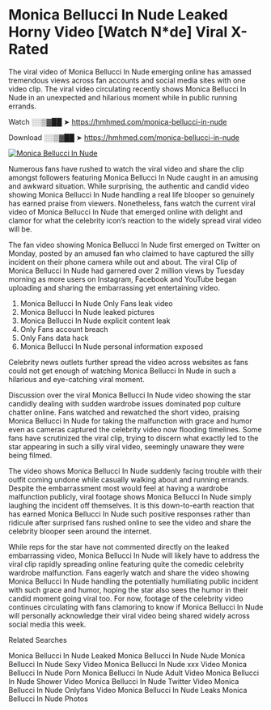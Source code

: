 ﻿# Monica Bellucci In Nude Leaked Horny Video [Watch N*de] Viral X-Rated

The viral video of ﻿Monica Bellucci In Nude emerging online has amassed tremendous views across fan accounts and social media sites with one video clip. The viral video circulating recently shows ﻿Monica Bellucci In Nude in an unexpected and hilarious moment while in public running errands. 

Watch ░░▒▓██ ➤ https://hmhmed.com/monica-bellucci-in-nude

Download ░░▒▓██ ➤ https://hmhmed.com/monica-bellucci-in-nude

[![Monica Bellucci In Nude](https://i.imgur.com/dJHk4Zq.gif)](https://hmhmed.com/monica-bellucci-in-nude)

Numerous fans have rushed to watch the viral video and share the clip amongst followers featuring ﻿Monica Bellucci In Nude caught in an amusing and awkward situation. While surprising, the authentic and candid video showing ﻿Monica Bellucci In Nude handling a real life blooper so genuinely has earned praise from viewers. Nonetheless, fans watch the current viral video of ﻿Monica Bellucci In Nude that emerged online with delight and clamor for what the celebrity icon’s reaction to the widely spread viral video will be.

The fan video showing ﻿Monica Bellucci In Nude first emerged on Twitter on Monday, posted by an amused fan who claimed to have captured the silly incident on their phone camera while out and about. The viral Clip of ﻿Monica Bellucci In Nude had garnered over 2 million views by Tuesday morning as more users on Instagram, Facebook and YouTube began uploading and sharing the embarrassing yet entertaining video. 

1. ﻿Monica Bellucci In Nude Only Fans leak video
2. ﻿Monica Bellucci In Nude leaked pictures
3. ﻿Monica Bellucci In Nude explicit content leak
4. Only Fans account breach
5. Only Fans data hack
6. ﻿Monica Bellucci In Nude personal information exposed

Celebrity news outlets further spread the video across websites as fans could not get enough of watching ﻿Monica Bellucci In Nude in such a hilarious and eye-catching viral moment. 

Discussion over the viral ﻿Monica Bellucci In Nude video showing the star candidly dealing with sudden wardrobe issues dominated pop culture chatter online. Fans watched and rewatched the short video, praising ﻿Monica Bellucci In Nude for taking the malfunction with grace and humor even as cameras captured the celebrity video now flooding timelines. Some fans have scrutinized the viral clip, trying to discern what exactly led to the star appearing in such a silly viral video, seemingly unaware they were being filmed.

The video shows ﻿Monica Bellucci In Nude suddenly facing trouble with their outfit coming undone while casually walking about and running errands. Despite the embarrassment most would feel at having a wardrobe malfunction publicly, viral footage shows ﻿Monica Bellucci In Nude simply laughing the incident off themselves. It is this down-to-earth reaction that has earned ﻿Monica Bellucci In Nude such positive responses rather than ridicule after surprised fans rushed online to see the video and share the celebrity blooper seen around the internet.  

While reps for the star have not commented directly on the leaked embarrassing video, ﻿Monica Bellucci In Nude will likely have to address the viral clip rapidly spreading online featuring quite the comedic celebrity wardrobe malfunction. Fans eagerly watch and share the video showing ﻿Monica Bellucci In Nude handling the potentially humiliating public incident with such grace and humor, hoping the star also sees the humor in their candid moment going viral too. For now, footage of the celebrity video continues circulating with fans clamoring to know if ﻿Monica Bellucci In Nude will personally acknowledge their viral video being shared widely across social media this week.

Related Searches

﻿Monica Bellucci In Nude Leaked
﻿Monica Bellucci In Nude Nude
﻿Monica Bellucci In Nude Sexy Video
﻿Monica Bellucci In Nude xxx Video
﻿Monica Bellucci In Nude Porn
﻿Monica Bellucci In Nude Adult Video
﻿Monica Bellucci In Nude Shower Video
﻿Monica Bellucci In Nude Twitter Video
﻿Monica Bellucci In Nude Onlyfans Video
﻿Monica Bellucci In Nude Leaks
﻿Monica Bellucci In Nude Photos